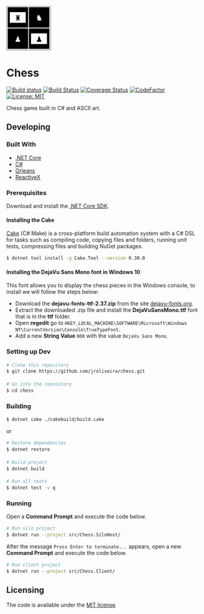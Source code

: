 ﻿![Game's logo](./docs/images/logo.png)

# Chess 

[![Build status](https://ci.appveyor.com/api/projects/status/h516hk65yj3fmypr/branch/master?svg=true)](https://ci.appveyor.com/project/junioro/chess/branch/master)
[![Build Status](https://travis-ci.org/jroliveira/chess.svg?branch=master)](https://travis-ci.org/jroliveira/chess)
[![Coverage Status](https://coveralls.io/repos/jroliveira/chess/badge.svg?branch=master&service=github)](https://coveralls.io/github/jroliveira/chess?branch=master)
[![CodeFactor](https://www.codefactor.io/repository/github/jroliveira/chess/badge)](https://www.codefactor.io/repository/github/jroliveira/chess)
[![License: MIT](http://img.shields.io/badge/license-MIT-blue.svg)](LICENSE)

Chess game built in C# and ASCII art.

## Developing

### Built With

 - [.NET Core](https://docs.microsoft.com/en-us/dotnet/core/)
 - [C#](https://docs.microsoft.com/en-us/dotnet/csharp/)
 - [Orleans](https://github.com/dotnet/orleans)
 - [ReactiveX](https://github.com/dotnet/reactive)

### Prerequisites

Download and install the [.NET Core SDK](https://www.microsoft.com/net/download).

#### Installing the Cake

[Cake](https://github.com/cake-build/cake) (C# Make) is a cross-platform build automation system with a C# DSL for tasks such as compiling code, copying files and folders, running unit tests, compressing files and building NuGet packages.

```bash
$ dotnet tool install -g Cake.Tool --version 0.30.0
```

#### Installing the DejaVu Sans Mono font in Windows 10

This font allows you to display the chess pieces in the Windows console, to install we will follow the steps below:

 - Download the **dejavu-fonts-ttf-2.37.zip** from the site [dejavu-fonts.org](https://dejavu-fonts.github.io/Download.html).
 - Extract the downloaded .zip file and install the **DejaVuSansMono.ttf** font that is in the **ttf** folder.
 - Open **regedit** go to `HKEY_LOCAL_MACHINE\SOFTWARE\Microsoft\Windows NT\CurrentVersion\Console\TrueTypeFont`.
 - Add a new **String Value** `000` with the value `DejaVu Sans Mono`.

### Setting up Dev

```bash
# Clone this repository
$ git clone https://github.com/jroliveira/chess.git

# Go into the repository
$ cd chess
```

### Building

```bash
$ dotnet cake ./cakebuild/build.cake
```

or

```bash
# Restore dependencies
$ dotnet restore

# Build project
$ dotnet build

# Run all tests
$ dotnet test -v q
```

### Running

Open a **Command Prompt** and execute the code below.

```bash
# Run silo project
$ dotnet run --project src/Chess.SiloHost/
```

After the message `Press Enter to terminate...` appears, open a new **Command Prompt** and execute the code below.

```bash
# Run client project
$ dotnet run --project src/Chess.Client/
```

## Licensing

The code is available under the [MIT license](LICENSE).
